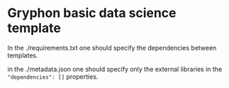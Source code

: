 # Gryphon basic data science template

In the ./requirements.txt one should specify the dependencies between templates.

in the ./metadata.json one should specify only the external libraries in the `"dependencies": []` properties.